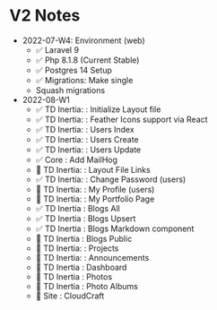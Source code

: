 # V2 Notes

- 2022-07-W4: Environment (web)
    - ✅ Laravel 9
    - ✅ Php 8.1.8 (Current Stable)
    - ✅ Postgres 14 Setup
    - ✅ Migrations: Make single
    - Squash migrations
- 2022-08-W1
    - ✅ TD Inertia: : Initialize Layout file
    - ✅ TD Inertia: : Feather Icons support via React
    - ✅ TD Inertia: : Users Index
    - ✅ TD Inertia: : Users Create
    - ✅ TD Inertia: : Users Update
    - ✅ Core        : Add MailHog
    - 🚧 TD Inertia: : Layout File Links
    - ✅ TD Inertia: : Change Password (users)
    - 🚧 TD Inertia: : My Profile (users)
    - 🚧 TD Inertia: : My Portfolio Page
    - ✅ TD Inertia  : Blogs All
    - ✅ TD Inertia  : Blogs Upsert
    - ✅ TD Inertia  : Blogs Markdown component
    - 🚧 TD Inertia  : Blogs Public
    - 🚧 TD Inertia: : Projects
    - 🚧 TD Inertia: : Announcements
    - 🚧 TD Inertia  : Dashboard 
    - 🚧 TD Inertia  : Photos 
    - 🚧 TD Inertia  : Photo Albums
    - 🚧 Site        : CloudCraft 
